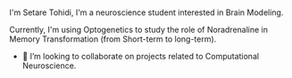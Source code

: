 ### 

I'm Setare Tohidi, I'm a neuroscience student interested in Brain Modeling.

Currently, I'm using Optogenetics to study the role of Noradrenaline in Memory Transformation (from Short-term to long-term).

- 👯 I’m looking to collaborate on projects related to Computational Neuroscience.


<!--
**httpseee/httpseee** is a ✨ _special_ ✨ repository because its `README.md` (this file) appears on your GitHub profile.

